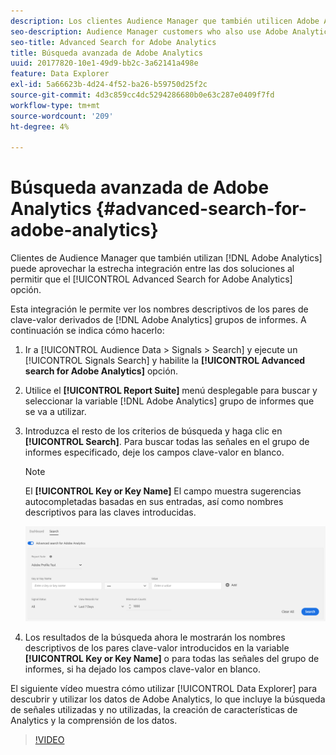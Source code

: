 ```yaml
---
description: Los clientes Audience Manager que también utilicen Adobe Analytics pueden aprovechar la estrecha integración entre las dos soluciones activando la opción Búsqueda avanzada de Adobe Analytics.
seo-description: Audience Manager customers who also use Adobe Analytics can leverage the tight integration between the two solutions by enabling the Advanced Search for Adobe Analytics option.
seo-title: Advanced Search for Adobe Analytics
title: Búsqueda avanzada de Adobe Analytics
uuid: 20177820-10e1-49d9-bb2c-3a62141a498e
feature: Data Explorer
exl-id: 5a66623b-4d24-4f52-ba26-b59750d25f2c
source-git-commit: 4d3c859cc4dc5294286680b0e63c287e0409f7fd
workflow-type: tm+mt
source-wordcount: '209'
ht-degree: 4%

---
```


# Búsqueda avanzada de Adobe Analytics {#advanced-search-for-adobe-analytics}

Clientes de Audience Manager que también utilizan [!DNL Adobe Analytics] puede aprovechar la estrecha integración entre las dos soluciones al permitir que el [!UICONTROL Advanced Search for Adobe Analytics] opción.

Esta integración le permite ver los nombres descriptivos de los pares de clave-valor derivados de [!DNL Adobe Analytics] grupos de informes. A continuación se indica cómo hacerlo:

1. Ir a [!UICONTROL Audience Data > Signals > Search] y ejecute un [!UICONTROL Signals Search] y habilite la **[!UICONTROL Advanced search for Adobe Analytics]** opción.
1. Utilice el **[!UICONTROL Report Suite]** menú desplegable para buscar y seleccionar la variable [!DNL Adobe Analytics] grupo de informes que se va a utilizar.
1. Introduzca el resto de los criterios de búsqueda y haga clic en **[!UICONTROL Search]**. Para buscar todas las señales en el grupo de informes especificado, deje los campos clave-valor en blanco.
   >[!NOTE]
   >
   >El **[!UICONTROL Key or Key Name]** El campo muestra sugerencias autocompletadas basadas en sus entradas, así como nombres descriptivos para las claves introducidas.

   ![](assets/signals-search-analytics.png)
1. Los resultados de la búsqueda ahora le mostrarán los nombres descriptivos de los pares clave-valor introducidos en la variable **[!UICONTROL Key or Key Name]** o para todas las señales del grupo de informes, si ha dejado los campos clave-valor en blanco.

El siguiente vídeo muestra cómo utilizar [!UICONTROL Data Explorer] para descubrir y utilizar los datos de Adobe Analytics, lo que incluye la búsqueda de señales utilizadas y no utilizadas, la creación de características de Analytics y la comprensión de los datos.

>[!VIDEO](https://video.tv.adobe.com/v/25150)
